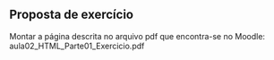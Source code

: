 ## Proposta de exercício

Montar a página descrita no arquivo pdf que encontra-se no Moodle: aula02_HTML_Parte01_Exercicio.pdf
